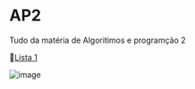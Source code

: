 # AP2
 
Tudo da matéria de Algoritimos e programção 2

🔵[Lista 1](https://github.com/FelipeFonazo/AP2/tree/main/LISTA%201)

![image](https://github.com/user-attachments/assets/ab283e8e-6ea2-4cff-9bb0-f80eb480433b)
